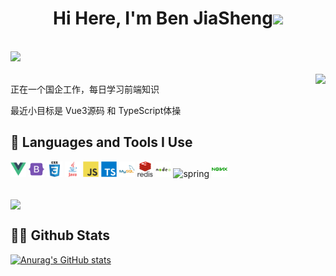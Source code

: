<h1 align="center">Hi Here, I'm Ben JiaSheng<img src="https://github.com/blackcater/blackcater/raw/main/images/Hi.gif" height="32" /></h1>

<br />

<div>
  <a href="mailto:i@blackcater.dev">
    <img src="https://github.com/blackcater/blackcater/raw/main/images/social-gmail.svg" height="40" />
  </a>
</div>


<br />

<img align="right" src="https://media1.giphy.com/media/13HgwGsXF0aiGY/giphy.gif" />

正在一个国企工作，每日学习前端知识

最近小目标是 Vue3源码 和 TypeScript体操


<h2>🚀 Languages and Tools I Use</h2>
<p align="left">
<img src="https://raw.githubusercontent.com/devicons/devicon/master/icons/vuejs/vuejs-original.svg" alt="vue" width="25" height="25" />
<img src="https://raw.githubusercontent.com/devicons/devicon/master/icons/bootstrap/bootstrap-plain.svg" alt="bootstrap" width="25" height="25" />
<img src="https://raw.githubusercontent.com/devicons/devicon/master/icons/css3/css3-original-wordmark.svg" alt="css3" width="25" height="25" />
<img src="https://raw.githubusercontent.com/devicons/devicon/master/icons/java/java-original-wordmark.svg" alt="java" width="25" height="25" />
<img src="https://raw.githubusercontent.com/devicons/devicon/master/icons/javascript/javascript-original.svg" alt="javascript" width="25" height="25" />
<img src="https://raw.githubusercontent.com/devicons/devicon/master/icons/typescript/typescript-original.svg" alt="typescript" width="25" height="25" />
<img src="https://raw.githubusercontent.com/devicons/devicon/master/icons/mysql/mysql-original-wordmark.svg" alt="mysql" width="25" height="25" />
<img src="https://raw.githubusercontent.com/devicons/devicon/master/icons/redis/redis-original-wordmark.svg" alt="redis" width="25" height="25" />
<img src="https://raw.githubusercontent.com/devicons/devicon/master/icons/nodejs/nodejs-original-wordmark.svg" alt="nodejs" width="25" height="25" />
<img src="https://www.vectorlogo.zone/logos/springio/springio-icon.svg" alt="spring" width="25" height="25" />
<img src="https://raw.githubusercontent.com/devicons/devicon/master/icons/nginx/nginx-original.svg" alt="nginx" width="25" height="25" />
</p>

<br />

<a href="https://github.com/anuraghazra/github-readme-stats">
  <img style="width=90%" align="center" src="https://github-readme-stats.vercel.app/api/top-langs/?username=BenLiang0419&layout=compact" />
</a>

<br />

<h2>👨‍💻 Github Stats</h2>

[![Anurag's GitHub stats](https://github-readme-stats.vercel.app/api?username=BenLiang0419&hide=prs&count_private=true&show_icons=true&theme=dracula)](https://github.com/anuraghazra/github-readme-stats)

